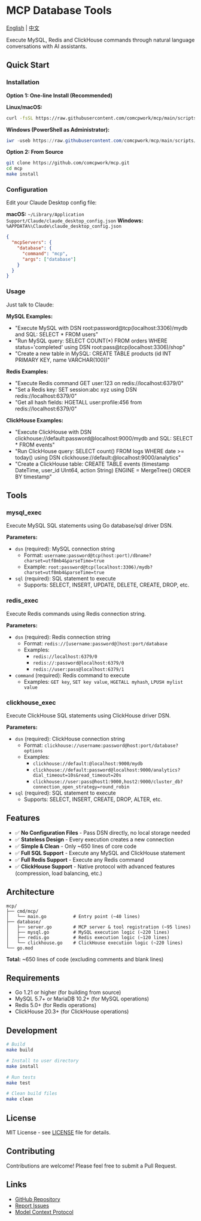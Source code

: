 # MCP Database Tools

[English](README.md) | [中文](README_CN.md)

Execute MySQL, Redis and ClickHouse commands through natural language conversations with AI assistants.

## Quick Start

### Installation

**Option 1: One-line Install (Recommended)**

**Linux/macOS:**
```bash
curl -fsSL https://raw.githubusercontent.com/comcpwork/mcp/main/scripts/install.sh | bash
```

**Windows (PowerShell as Administrator):**
```powershell
iwr -useb https://raw.githubusercontent.com/comcpwork/mcp/main/scripts/install.ps1 | iex
```

**Option 2: From Source**

```bash
git clone https://github.com/comcpwork/mcp.git
cd mcp
make install
```

### Configuration

Edit your Claude Desktop config file:

**macOS:** `~/Library/Application Support/Claude/claude_desktop_config.json`
**Windows:** `%APPDATA%\Claude\claude_desktop_config.json`

```json
{
  "mcpServers": {
    "database": {
      "command": "mcp",
      "args": ["database"]
    }
  }
}
```

### Usage

Just talk to Claude:

**MySQL Examples:**
- "Execute MySQL with DSN root:password@tcp(localhost:3306)/mydb and SQL: SELECT * FROM users"
- "Run MySQL query: SELECT COUNT(*) FROM orders WHERE status='completed' using DSN root:pass@tcp(localhost:3306)/shop"
- "Create a new table in MySQL: CREATE TABLE products (id INT PRIMARY KEY, name VARCHAR(100))"

**Redis Examples:**
- "Execute Redis command GET user:123 on redis://localhost:6379/0"
- "Set a Redis key: SET session:abc xyz using DSN redis://localhost:6379/0"
- "Get all hash fields: HGETALL user:profile:456 from redis://localhost:6379/0"

**ClickHouse Examples:**
- "Execute ClickHouse with DSN clickhouse://default:password@localhost:9000/mydb and SQL: SELECT * FROM events"
- "Run ClickHouse query: SELECT count() FROM logs WHERE date >= today() using DSN clickhouse://default:@localhost:9000/analytics"
- "Create a ClickHouse table: CREATE TABLE events (timestamp DateTime, user_id UInt64, action String) ENGINE = MergeTree() ORDER BY timestamp"

## Tools

### mysql_exec

Execute MySQL SQL statements using Go database/sql driver DSN.

**Parameters:**
- `dsn` (required): MySQL connection string
  - Format: `username:password@tcp(host:port)/dbname?charset=utf8mb4&parseTime=true`
  - Example: `root:password@tcp(localhost:3306)/mydb?charset=utf8mb4&parseTime=true`
- `sql` (required): SQL statement to execute
  - Supports: SELECT, INSERT, UPDATE, DELETE, CREATE, DROP, etc.

### redis_exec

Execute Redis commands using Redis connection string.

**Parameters:**
- `dsn` (required): Redis connection string
  - Format: `redis://[username:password@]host:port/database`
  - Examples:
    - `redis://localhost:6379/0`
    - `redis://:password@localhost:6379/0`
    - `redis://user:pass@localhost:6379/1`
- `command` (required): Redis command to execute
  - Examples: `GET key`, `SET key value`, `HGETALL myhash`, `LPUSH mylist value`

### clickhouse_exec

Execute ClickHouse SQL statements using ClickHouse driver DSN.

**Parameters:**
- `dsn` (required): ClickHouse connection string
  - Format: `clickhouse://username:password@host:port/database?options`
  - Examples:
    - `clickhouse://default:@localhost:9000/mydb`
    - `clickhouse://default:password@localhost:9000/analytics?dial_timeout=10s&read_timeout=20s`
    - `clickhouse://user:pass@host1:9000,host2:9000/cluster_db?connection_open_strategy=round_robin`
- `sql` (required): SQL statement to execute
  - Supports: SELECT, INSERT, CREATE, DROP, ALTER, etc.

## Features

- ✅ **No Configuration Files** - Pass DSN directly, no local storage needed
- ✅ **Stateless Design** - Every execution creates a new connection
- ✅ **Simple & Clean** - Only ~650 lines of core code
- ✅ **Full SQL Support** - Execute any MySQL and ClickHouse statement
- ✅ **Full Redis Support** - Execute any Redis command
- ✅ **ClickHouse Support** - Native protocol with advanced features (compression, load balancing, etc.)

## Architecture

```
mcp/
├── cmd/mcp/
│   └── main.go          # Entry point (~40 lines)
├── database/
│   ├── server.go        # MCP server & tool registration (~95 lines)
│   ├── mysql.go         # MySQL execution logic (~220 lines)
│   ├── redis.go         # Redis execution logic (~120 lines)
│   └── clickhouse.go    # ClickHouse execution logic (~220 lines)
└── go.mod
```

**Total:** ~650 lines of code (excluding comments and blank lines)

## Requirements

- Go 1.21 or higher (for building from source)
- MySQL 5.7+ or MariaDB 10.2+ (for MySQL operations)
- Redis 5.0+ (for Redis operations)
- ClickHouse 20.3+ (for ClickHouse operations)

## Development

```bash
# Build
make build

# Install to user directory
make install

# Run tests
make test

# Clean build files
make clean
```

## License

MIT License - see [LICENSE](LICENSE) file for details.

## Contributing

Contributions are welcome! Please feel free to submit a Pull Request.

## Links

- [GitHub Repository](https://github.com/comcpwork/mcp)
- [Report Issues](https://github.com/comcpwork/mcp/issues)
- [Model Context Protocol](https://modelcontextprotocol.io/)